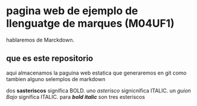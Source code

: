 # pagina web de ejemplo de llenguatge de marques (M04UF1)

hablaremos de Marckdown. 


## que es este repositorio

aqui almacenamos la paguina web estatica que generaremos en git como tambien alguno selemplos de markdown

dos **sasteriscos** significa BOLD.
uno *asterisco* signicnifica ITALIC.
un _guion Bajo_ significa ITALIC.
para ***bold italic*** son tres esteriscos
